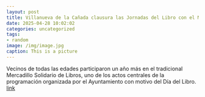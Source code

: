 ```yaml
---
layout: post
title: Villanueva de la Cañada clausura las Jornadas del Libro con el Mercadillo Solidario
date: 2025-04-28 10:02:02
categories: uncategorized
tags:
- random
image: /img/image.jpg
caption: This is a picture
---
```

Vecinos de todas las edades participaron un año más en el tradicional Mercadillo Solidario de Libros, uno de los actos centrales de la programación organizada por el Ayuntamiento con motivo del Día del Libro.  [link](https://www.ayto-villacanada.es/noticias/villanueva-de-la-canada-clausura-las-jornadas-del-libro-con-el-mercadillo-solidario/)

